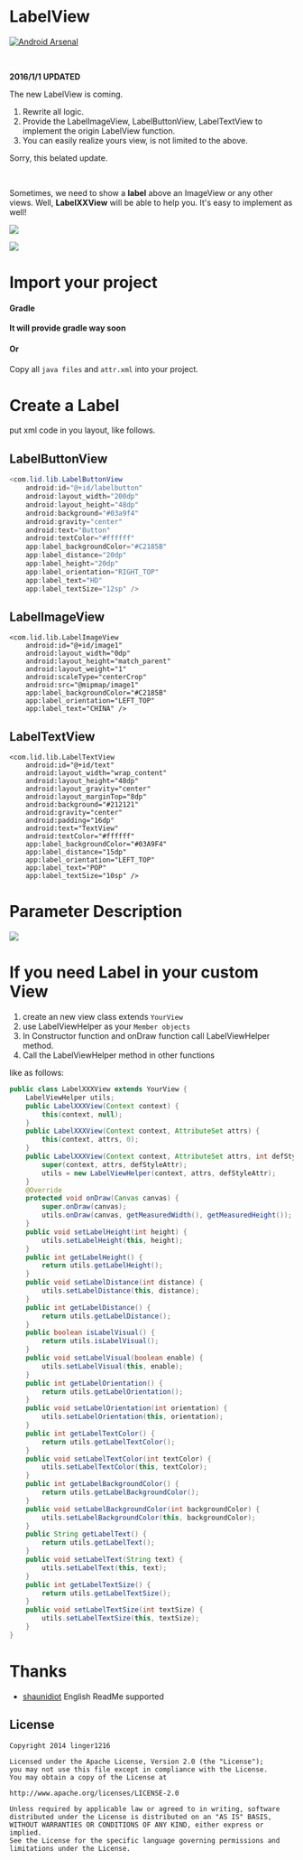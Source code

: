 # LabelView

[![Android Arsenal](https://img.shields.io/badge/Android%20Arsenal-LabelView-brightgreen.svg?style=flat)](https://android-arsenal.com/details/3/1538)

<br />

**2016/1/1 UPDATED**

The new LabelView is coming.

1. Rewrite all logic.
2. Provide the LabelImageView, LabelButtonView, LabelTextView to implement the origin LabelView function.
3. You can easily realize yours view, is not limited to the above.

Sorry, this belated update.

<br />

Sometimes, we need to show a **label** above an ImageView or any other views. Well, **LabelXXView** will be able to help you. It's easy to implement as well!

![](./img/img1.png)

![](./img/img3.png)



# Import your project

#### Gradle

**It will provide gradle way soon**

#### Or

Copy all `java files` and `attr.xml` into your project.



# Create a Label



put xml code in you layout, like follows.



## LabelButtonView



``` java
<com.lid.lib.LabelButtonView
    android:id="@+id/labelbutton"
    android:layout_width="200dp"
    android:layout_height="48dp"
    android:background="#03a9f4"
    android:gravity="center"
    android:text="Button"
    android:textColor="#ffffff"
    app:label_backgroundColor="#C2185B"
    app:label_distance="20dp"
    app:label_height="20dp"
    app:label_orientation="RIGHT_TOP"
    app:label_text="HD"
    app:label_textSize="12sp" />
```



## LabelImageView



``` 
<com.lid.lib.LabelImageView
    android:id="@+id/image1"
    android:layout_width="0dp"
    android:layout_height="match_parent"
    android:layout_weight="1"
    android:scaleType="centerCrop"
    android:src="@mipmap/image1"
    app:label_backgroundColor="#C2185B"
    app:label_orientation="LEFT_TOP"
    app:label_text="CHINA" />
```





## LabelTextView



``` 
<com.lid.lib.LabelTextView
    android:id="@+id/text"
    android:layout_width="wrap_content"
    android:layout_height="48dp"
    android:layout_gravity="center"
    android:layout_marginTop="8dp"
    android:background="#212121"
    android:gravity="center"
    android:padding="16dp"
    android:text="TextView"
    android:textColor="#ffffff"
    app:label_backgroundColor="#03A9F4"
    app:label_distance="15dp"
    app:label_orientation="LEFT_TOP"
    app:label_text="POP"
    app:label_textSize="10sp" />
```





# Parameter Description

![](./img/img2.png)



# If you need Label in your custom View



1. create an new view class extends `YourView`
2. use LabelViewHelper as your `Member objects`
3. In Constructor function and onDraw function call LabelViewHelper method.
4. Call the LabelViewHelper method in other functions

like as follows:

``` java
public class LabelXXXView extends YourView {
    LabelViewHelper utils;
    public LabelXXXView(Context context) {
        this(context, null);
    }
    public LabelXXXView(Context context, AttributeSet attrs) {
        this(context, attrs, 0);
    }
    public LabelXXXView(Context context, AttributeSet attrs, int defStyleAttr) {
        super(context, attrs, defStyleAttr);
        utils = new LabelViewHelper(context, attrs, defStyleAttr);
    }
    @Override
    protected void onDraw(Canvas canvas) {
        super.onDraw(canvas);
        utils.onDraw(canvas, getMeasuredWidth(), getMeasuredHeight());
    }
    public void setLabelHeight(int height) {
        utils.setLabelHeight(this, height);
    }
    public int getLabelHeight() {
        return utils.getLabelHeight();
    }
    public void setLabelDistance(int distance) {
        utils.setLabelDistance(this, distance);
    }
    public int getLabelDistance() {
        return utils.getLabelDistance();
    }
    public boolean isLabelVisual() {
        return utils.isLabelVisual();
    }
    public void setLabelVisual(boolean enable) {
        utils.setLabelVisual(this, enable);
    }
    public int getLabelOrientation() {
        return utils.getLabelOrientation();
    }
    public void setLabelOrientation(int orientation) {
      	utils.setLabelOrientation(this, orientation);
    }
    public int getLabelTextColor() {
        return utils.getLabelTextColor();
    }
    public void setLabelTextColor(int textColor) {
        utils.setLabelTextColor(this, textColor);
    }
    public int getLabelBackgroundColor() {
        return utils.getLabelBackgroundColor();
    }
    public void setLabelBackgroundColor(int backgroundColor) {
      	utils.setLabelBackgroundColor(this, backgroundColor);
    }
    public String getLabelText() {
        return utils.getLabelText();
    }
    public void setLabelText(String text) {
        utils.setLabelText(this, text);
    }
    public int getLabelTextSize() {
        return utils.getLabelTextSize();
    }
    public void setLabelTextSize(int textSize) {
        utils.setLabelTextSize(this, textSize);
    }
}
```









# Thanks

+ [shaunidiot](https://github.com/shaunidiot) English ReadMe supported

## License

``` 
Copyright 2014 linger1216

Licensed under the Apache License, Version 2.0 (the "License");
you may not use this file except in compliance with the License.
You may obtain a copy of the License at

http://www.apache.org/licenses/LICENSE-2.0

Unless required by applicable law or agreed to in writing, software
distributed under the License is distributed on an "AS IS" BASIS,
WITHOUT WARRANTIES OR CONDITIONS OF ANY KIND, either express or implied.
See the License for the specific language governing permissions and
limitations under the License.
```
